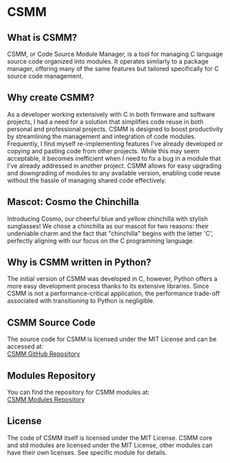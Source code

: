 # CSMM

## What is CSMM?
CSMM, or Code Source Module Manager, is a tool for managing C language source code organized into modules. It operates similarly to a package manager, offering many of the same features but tailored specifically for C source code management.

## Why create CSMM?
As a developer working extensively with C in both firmware and software projects, I had a need for a solution that simplifies code reuse in both personal and professional projects. CSMM is designed to boost productivity by streamlining the management and integration of code modules. Frequently, I find myself re-implementing features I've already developed or copying and pasting code from other projects. While this may seem acceptable, it becomes inefficient when I need to fix a bug in a module that I've already addressed in another project. CSMM allows for easy upgrading and downgrading of modules to any available version, enabling code reuse without the hassle of managing shared code effectively.

## Mascot: Cosmo the Chinchilla
Introducing Cosmo, our cheerful blue and yellow chinchilla with stylish sunglasses! We chose a chinchilla as our mascot for two reasons: their undeniable charm and the fact that "chinchilla" begins with the letter 'C', perfectly aligning with our focus on the C programming language.

## Why is CSMM written in Python?
The initial version of CSMM was developed in C, however, Python offers a more easy development process thanks to its extensive libraries. Since CSMM is not a performance-critical application, the performance trade-off associated with transitioning to Python is negligible.

## CSMM Source Code
The source code for CSMM is licensed under the MIT License and can be accessed at:  
[CSMM GitHub Repository](https://github.com/CSMM-tool/CSMM)

## Modules Repository
You can find the repository for CSMM modules at:  
[CSMM Modules Repository](https://github.com/CSMM-tool/CSMM-repo)

## License
The code of CSMM itself is licensed under the MIT License.
CSMM core and std modules are licensed under the MIT License, other modules can have their own licenses. 
See specific module for details.

